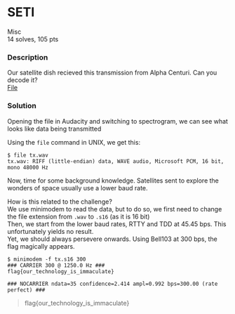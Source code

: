 # SETI

Misc<br/>
14 solves, 105 pts<br/>

### Description
Our satellite dish recieved this transmission from Alpha Centuri. Can you decode it?<br/>
[File](https://github.com/StrixGoldhorn/CTF-Writeups/blob/main/Tenable2021/Assets/tx.wav)



### Solution
Opening the file in Audacity and switching to spectrogram, we can see what looks like data being transmitted <br/>

Using the `file` command in UNIX, we get this:<br/>
````
$ file tx.wav
tx.wav: RIFF (little-endian) data, WAVE audio, Microsoft PCM, 16 bit, mono 48000 Hz
````

Now, time for some background knowledge. Satellites sent to explore the wonders of space usually use a lower baud rate.<br/>

How is this related to the challenge?<br/>
We use minimodem to read the data, but to do so, we first need to change the file extension from `.wav` to `.s16` (as it is 16 bit)<br/>
Then, we start from the lower baud rates, RTTY and TDD at 45.45 bps. This unfortunately yields no result.<br/>
Yet, we should always persevere onwards. Using Bell103 at 300 bps, the flag magically appears.<br/>
````
$ minimodem -f tx.s16 300
### CARRIER 300 @ 1250.0 Hz ###
flag{our_technology_is_immaculate}

### NOCARRIER ndata=35 confidence=2.414 ampl=0.992 bps=300.00 (rate perfect) ###
````
> flag{our_technology_is_immaculate}
